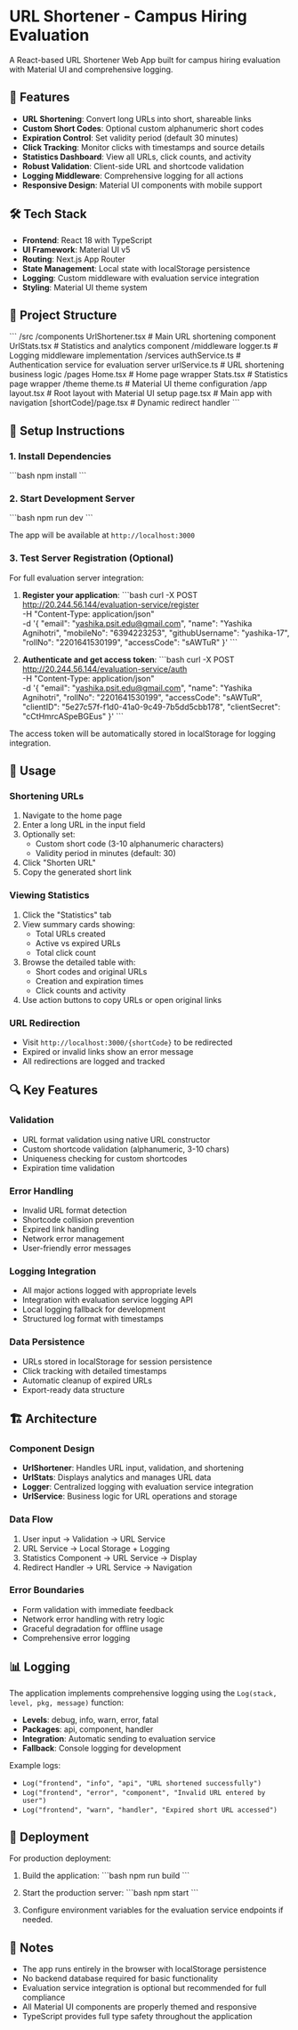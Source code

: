 # URL Shortener - Campus Hiring Evaluation

A React-based URL Shortener Web App built for campus hiring evaluation with Material UI and comprehensive logging.

## 🚀 Features

- **URL Shortening**: Convert long URLs into short, shareable links
- **Custom Short Codes**: Optional custom alphanumeric short codes
- **Expiration Control**: Set validity period (default 30 minutes)
- **Click Tracking**: Monitor clicks with timestamps and source details
- **Statistics Dashboard**: View all URLs, click counts, and activity
- **Robust Validation**: Client-side URL and shortcode validation
- **Logging Middleware**: Comprehensive logging for all actions
- **Responsive Design**: Material UI components with mobile support

## 🛠️ Tech Stack

- **Frontend**: React 18 with TypeScript
- **UI Framework**: Material UI v5
- **Routing**: Next.js App Router
- **State Management**: Local state with localStorage persistence
- **Logging**: Custom middleware with evaluation service integration
- **Styling**: Material UI theme system

## 📁 Project Structure

\`\`\`
/src
  /components
    UrlShortener.tsx    # Main URL shortening component
    UrlStats.tsx        # Statistics and analytics component
  /middleware
    logger.ts           # Logging middleware implementation
  /services
    authService.ts      # Authentication service for evaluation server
    urlService.ts       # URL shortening business logic
  /pages
    Home.tsx           # Home page wrapper
    Stats.tsx          # Statistics page wrapper
  /theme
    theme.ts           # Material UI theme configuration
/app
  layout.tsx           # Root layout with Material UI setup
  page.tsx            # Main app with navigation
  [shortCode]/page.tsx # Dynamic redirect handler
\`\`\`

## 🔧 Setup Instructions

### 1. Install Dependencies

\`\`\`bash
npm install
\`\`\`

### 2. Start Development Server

\`\`\`bash
npm run dev
\`\`\`

The app will be available at `http://localhost:3000`

### 3. Test Server Registration (Optional)

For full evaluation server integration:

1. **Register your application**:
   \`\`\`bash
   curl -X POST http://20.244.56.144/evaluation-service/register \
     -H "Content-Type: application/json" \
     -d '{
       "email": "yashika.psit.edu@gmail.com",
       "name": "Yashika Agnihotri",
       "mobileNo": "6394223253",
       "githubUsername": "yashika-17",
       "rollNo": "2201641530199",
       "accessCode": "sAWTuR"
     }'
   \`\`\`

2. **Authenticate and get access token**:
   \`\`\`bash
   curl -X POST http://20.244.56.144/evaluation-service/auth \
     -H "Content-Type: application/json" \
     -d '{
       "email": "yashika.psit.edu@gmail.com",
       "name": "Yashika Agnihotri",
       "rollNo": "2201641530199",
       "accessCode": "sAWTuR",
       "clientID": "5e27c57f-f1d0-41a0-9c49-7b5dd5cbb178",
       "clientSecret": "cCtHmrcASpeBGEus"
     }'
   \`\`\`

The access token will be automatically stored in localStorage for logging integration.

## 🎯 Usage

### Shortening URLs

1. Navigate to the home page
2. Enter a long URL in the input field
3. Optionally set:
   - Custom short code (3-10 alphanumeric characters)
   - Validity period in minutes (default: 30)
4. Click "Shorten URL"
5. Copy the generated short link

### Viewing Statistics

1. Click the "Statistics" tab
2. View summary cards showing:
   - Total URLs created
   - Active vs expired URLs
   - Total click count
3. Browse the detailed table with:
   - Short codes and original URLs
   - Creation and expiration times
   - Click counts and activity
4. Use action buttons to copy URLs or open original links

### URL Redirection

- Visit `http://localhost:3000/{shortCode}` to be redirected
- Expired or invalid links show an error message
- All redirections are logged and tracked

## 🔍 Key Features

### Validation
- URL format validation using native URL constructor
- Custom shortcode validation (alphanumeric, 3-10 chars)
- Uniqueness checking for custom shortcodes
- Expiration time validation

### Error Handling
- Invalid URL format detection
- Shortcode collision prevention
- Expired link handling
- Network error management
- User-friendly error messages

### Logging Integration
- All major actions logged with appropriate levels
- Integration with evaluation service logging API
- Local logging fallback for development
- Structured log format with timestamps

### Data Persistence
- URLs stored in localStorage for session persistence
- Click tracking with detailed timestamps
- Automatic cleanup of expired URLs
- Export-ready data structure

## 🏗️ Architecture

### Component Design
- **UrlShortener**: Handles URL input, validation, and shortening
- **UrlStats**: Displays analytics and manages URL data
- **Logger**: Centralized logging with evaluation service integration
- **UrlService**: Business logic for URL operations and storage

### Data Flow
1. User input → Validation → URL Service
2. URL Service → Local Storage + Logging
3. Statistics Component → URL Service → Display
4. Redirect Handler → URL Service → Navigation

### Error Boundaries
- Form validation with immediate feedback
- Network error handling with retry logic
- Graceful degradation for offline usage
- Comprehensive error logging

## 📊 Logging

The application implements comprehensive logging using the `Log(stack, level, pkg, message)` function:

- **Levels**: debug, info, warn, error, fatal
- **Packages**: api, component, handler
- **Integration**: Automatic sending to evaluation service
- **Fallback**: Console logging for development

Example logs:
- `Log("frontend", "info", "api", "URL shortened successfully")`
- `Log("frontend", "error", "component", "Invalid URL entered by user")`
- `Log("frontend", "warn", "handler", "Expired short URL accessed")`

## 🚀 Deployment

For production deployment:

1. Build the application:
   \`\`\`bash
   npm run build
   \`\`\`

2. Start the production server:
   \`\`\`bash
   npm start
   \`\`\`

3. Configure environment variables for the evaluation service endpoints if needed.

## 📝 Notes

- The app runs entirely in the browser with localStorage persistence
- No backend database required for basic functionality
- Evaluation service integration is optional but recommended for full compliance
- All Material UI components are properly themed and responsive
- TypeScript provides full type safety throughout the application
